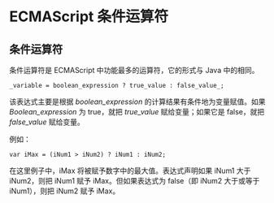 
# ECMAScript 条件运算符




## 条件运算符

条件运算符是 ECMAScript 中功能最多的运算符，它的形式与 Java 中的相同。

```
_variable = boolean_expression ? true_value : false_value_;
```

该表达式主要是根据 _boolean_expression_ 的计算结果有条件地为变量赋值。如果 _Boolean_expression_ 为 true，就把 _true_value_ 赋给变量；如果它是 false，就把 _false_value_ 赋给变量。

例如：

```
var iMax = (iNum1 > iNum2) ? iNum1 : iNum2;
```

在这里例子中，iMax 将被赋予数字中的最大值。表达式声明如果 iNum1 大于 iNum2，则把 iNum1 赋予 iMax。但如果表达式为 false（即 iNum2 大于或等于 iNum1），则把 iNum2 赋予 iMax。
